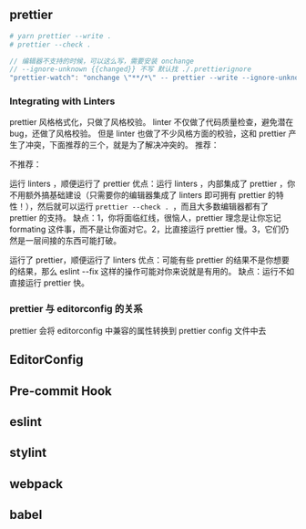 ## prettier

```sh
# yarn prettier --write .
# prettier --check .
```

```js
// 编辑器不支持的时候，可以这么写，需要安装 onchange
// --ignore-unknown {{changed}} 不写 默认找 ./.prettierignore
"prettier-watch": "onchange \"**/*\" -- prettier --write --ignore-unknown {{changed}}"  // If your editor does not support Prettier
```

### Integrating with Linters

<!-- https://prettier.io/docs/en/integrating-with-linters.html -->

prettier 风格格式化，只做了风格校验。
linter 不仅做了代码质量检查，避免潜在 bug，还做了风格校验。
但是 linter 也做了不少风格方面的校验，这和 prettier 产生了冲突，下面推荐的三个，就是为了解决冲突的。
推荐：

<!--
eslint-config-prettier
tslint-config-prettier
stylelint-config-prettier
 -->

不推荐：

<!--
eslint-plugin-prettier
tslint-plugin-prettier
stylelint-prettier
 -->

运行 linters ，顺便运行了 prettier
优点：运行 linters ，内部集成了 prettier ，你不用额外搞基础建设（只需要你的编辑器集成了 linters 即可拥有 prettier 的特性！），然后就可以运行 `prettier --check . `，而且大多数编辑器都有了 prettier 的支持。
缺点：1，你将面临红线，很恼人，prettier 理念是让你忘记 formating 这件事，而不是让你面对它。2，比直接运行 prettier 慢。3，它们仍然是一层间接的东西可能打破。

<!--
prettier-eslint
prettier-tslint
prettier-stylelint
 -->

运行了 prettier，顺便运行了 linters
优点：可能有些 prettier 的结果不是你想要的结果，那么 eslint --fix 这样的操作可能对你来说就是有用的。
缺点：运行不如直接运行 prettier 快。

### prettier 与 editorconfig 的关系

prettier 会将 editorconfig 中兼容的属性转换到 prettier config 文件中去

## EditorConfig

## Pre-commit Hook

## eslint

## stylint

## webpack

## babel
